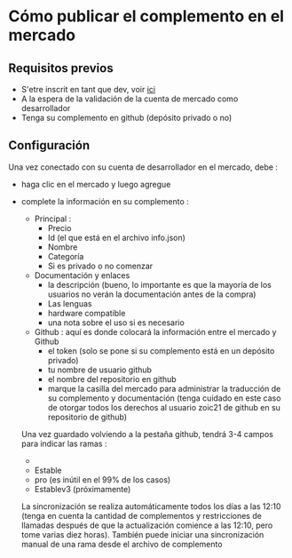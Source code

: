 # Cómo publicar el complemento en el mercado

## Requisitos previos

- S'etre inscrit en tant que dev, voir [ici](https://www.jeedom.com/site/fr/dev.html)
- A la espera de la validación de la cuenta de mercado como desarrollador
- Tenga su complemento en github (depósito privado o no)

## Configuración

Una vez conectado con su cuenta de desarrollador en el mercado, debe : 

- haga clic en el mercado y luego agregue
- complete la información en su complemento : 
  - Principal : 
    - Precio
    - Id (el que está en el archivo info.json)
    - Nombre
    - Categoría
    - Si es privado o no comenzar
  - Documentación y enlaces
    - la descripción (bueno, lo importante es que la mayoría de los usuarios no verán la documentación antes de la compra)
    - Las lenguas
    - hardware compatible
    - una nota sobre el uso si es necesario
  - Github : aquí es donde colocará la información entre el mercado y Github
    - el token (solo se pone si su complemento está en un depósito privado)
    - tu nombre de usuario github
    - el nombre del repositorio en github
    - marque la casilla del mercado para administrar la traducción de su complemento y documentación (tenga cuidado en este caso de otorgar todos los derechos al usuario zoic21 de github en su repositorio de github)
    
   Una vez guardado volviendo a la pestaña github, tendrá 3-4 campos para indicar las ramas : 
   
   - 
   - Estable
   - pro (es inútil en el 99% de los casos)
   - Establev3 (próximamente)
   
   La sincronización se realiza automáticamente todos los días a las 12:10 (tenga en cuenta la cantidad de complementos y restricciones de llamadas después de que la actualización comience a las 12:10, pero tome varias diez horas). También puede iniciar una sincronización manual de una rama desde el archivo de complemento
